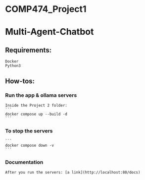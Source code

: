 # COMP474_Project1

# Multi-Agent-Chatbot

## Requirements:
    Docker
    Python3

## How-tos:

### Run the app & ollama servers
    Inside the Project 2 folder:
    ```
    docker compose up --build -d
    ```

### To stop the servers
    ```
    docker compose down -v
    ```

### Documentation
    After you run the servers: [a link](http://localhost:80/docs)
